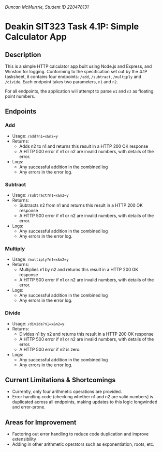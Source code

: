 *Duncan McMurtrie, Student ID 220478131*


# Deakin SIT323 Task 4.1P: Simple Calculator App

## Description
This is a simple HTTP calculator app built using Node.js and Express, and Winston for logging. Conforming to the specification set out by the 4.1P tasksheet, it contains four endpoints: `/add`, `/subtract`, `/multiply` and `/divide`. Each endpoint takes two parameters, `n1` and `n2`.

For all endpoints, the application will attempt to parse `n1` and `n2` as floating point numbers.

## Endpoints
### Add
- Usage: `/add?n1=x&n2=y`
- Returns:
  - Adds n2 to n1 and returns this result in a HTTP 200 OK response
  - A HTTP 500 error if n1 or n2 are invalid numbers, with details of the error.
- Logs:
  - Any successful addition in the combined log
  - Any errors in the error log.
 
### Subtract
- Usage: `/subtract?n1=x&n2=y`
- Returns:
  - Subtracts n2 from n1 and returns this result in a HTTP 200 OK response
  - A HTTP 500 error if n1 or n2 are invalid numbers, with details of the error.
- Logs:
  - Any successful addition in the combined log
  - Any errors in the error log.
 
### Multiply
- Usage: `/multiply?n1=x&n2=y`
- Returns:
  - Multiplies n1 by n2 and returns this result in a HTTP 200 OK response
  - A HTTP 500 error if n1 or n2 are invalid numbers, with details of the error.
- Logs:
  - Any successful addition in the combined log
  - Any errors in the error log.
 
### Divide
- Usage: `/divide?n1=x&n2=y`
- Returns:
  - Divides n1 by n2 and returns this result in a HTTP 200 OK response
  - A HTTP 500 error if n1 or n2 are invalid numbers, with details of the error.
  - A HTTP 500 error if n2 is zero.
- Logs:
  - Any successful addition in the combined log
  - Any errors in the error log.

## Current Limitations & Shortcomings
- Currently, only four arithmetic operations are provided.
- Error handling code (checking whether n1 and n2 are valid numbers) is duplicated across all endpoints, making updates to this logic longwinded and error-prone.

## Areas for Improvement
- Factoring out error handling to reduce code duplication and improve extensibility
- Adding in other arithmetic operators such as exponentiation, roots, etc.
